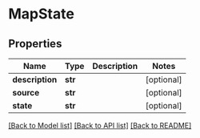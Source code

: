 # MapState

## Properties
Name | Type | Description | Notes
------------ | ------------- | ------------- | -------------
**description** | **str** |  | [optional] 
**source** | **str** |  | [optional] 
**state** | **str** |  | [optional] 

[[Back to Model list]](../README.md#documentation-for-models) [[Back to API list]](../README.md#documentation-for-api-endpoints) [[Back to README]](../README.md)


